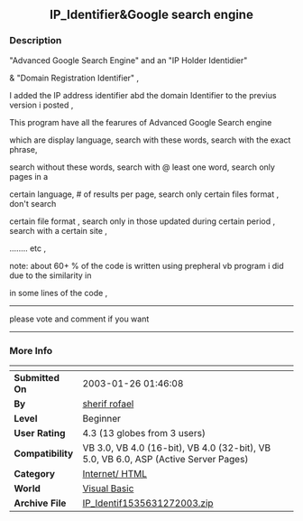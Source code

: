 ﻿<div align="center">

## IP\_Identifier&Google search engine


</div>

### Description

"Advanced Google Search Engine" and an "IP Holder Identidier"

& "Domain Registration Identifier" ,

I added the IP address identifier abd the domain Identifier to the previus version i posted ,

This program have all the fearures of Advanced Google Search engine

which are display language, search with these words, search with the exact phrase,

search without these words, search with @ least one word, search only pages in a

certain language, # of results per page, search only certain files format , don't search

certain file format , search only in those updated during certain period , search with a certain site ,

........ etc ,

note: about 60+ % of the code is written using prepheral vb program i did due to the similarity in

in some lines of the code ,

----

please vote and comment if you want

----


 
### More Info
 


<span>             |<span>
---                |---
**Submitted On**   |2003-01-26 01:46:08
**By**             |[sherif  rofael](https://github.com/Planet-Source-Code/PSCIndex/blob/master/ByAuthor/sherif-rofael.md)
**Level**          |Beginner
**User Rating**    |4.3 (13 globes from 3 users)
**Compatibility**  |VB 3\.0, VB 4\.0 \(16\-bit\), VB 4\.0 \(32\-bit\), VB 5\.0, VB 6\.0, ASP \(Active Server Pages\) 
**Category**       |[Internet/ HTML](https://github.com/Planet-Source-Code/PSCIndex/blob/master/ByCategory/internet-html__1-34.md)
**World**          |[Visual Basic](https://github.com/Planet-Source-Code/PSCIndex/blob/master/ByWorld/visual-basic.md)
**Archive File**   |[IP\_Identif1535631272003\.zip](https://github.com/Planet-Source-Code/sherif-rofael-ip-identifier-google-search-engine__1-42758/archive/master.zip)








